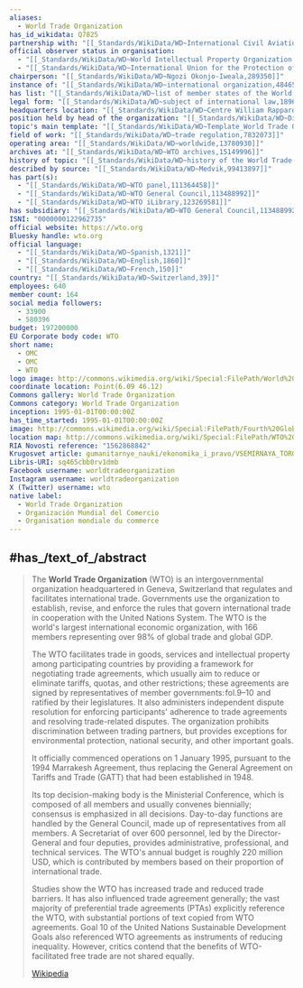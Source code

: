 ```yaml
---
aliases:
  - World Trade Organization
has_id_wikidata: Q7825
partnership with: "[[_Standards/WikiData/WD~International Civil Aviation Organization,125761]]"
official observer status in organisation:
  - "[[_Standards/WikiData/WD~World Intellectual Property Organization,177773]]"
  - "[[_Standards/WikiData/WD~International Union for the Protection of New Varieties of Plants,690318]]"
chairperson: "[[_Standards/WikiData/WD~Ngozi Okonjo-Iweala,289350]]"
instance of: "[[_Standards/WikiData/WD~international organization,484652]]"
has list: "[[_Standards/WikiData/WD~list of member states of the World Trade Organization,1846521]]"
legal form: "[[_Standards/WikiData/WD~subject of international law,1896989]]"
headquarters location: "[[_Standards/WikiData/WD~Centre William Rappard,2944897]]"
position held by head of the organization: "[[_Standards/WikiData/WD~Director-General of the World Trade Organization,5280514]]"
topic's main template: "[[_Standards/WikiData/WD~Template_World Trade Organization,6270312]]"
field of work: "[[_Standards/WikiData/WD~trade regulation,7832073]]"
operating area: "[[_Standards/WikiData/WD~worldwide,13780930]]"
archives at: "[[_Standards/WikiData/WD~WTO archives,15149996]]"
history of topic: "[[_Standards/WikiData/WD~history of the World Trade Organization,30324124]]"
described by source: "[[_Standards/WikiData/WD~Medvik,99413897]]"
has part(s):
  - "[[_Standards/WikiData/WD~WTO panel,111364458]]"
  - "[[_Standards/WikiData/WD~WTO General Council,113488992]]"
  - "[[_Standards/WikiData/WD~WTO iLibrary,123269581]]"
has subsidiary: "[[_Standards/WikiData/WD~WTO General Council,113488992]]"
ISNI: "0000000122962735"
official website: https://wto.org
Bluesky handle: wto.org
official language:
  - "[[_Standards/WikiData/WD~Spanish,1321]]"
  - "[[_Standards/WikiData/WD~English,1860]]"
  - "[[_Standards/WikiData/WD~French,150]]"
country: "[[_Standards/WikiData/WD~Switzerland,39]]"
employees: 640
member count: 164
social media followers:
  - 33900
  - 580396
budget: 197200000
EU Corporate body code: WTO
short name:
  - OMC
  - OMC
  - WTO
logo image: http://commons.wikimedia.org/wiki/Special:FilePath/World%20Trade%20Organization%20%28logo%20and%20wordmark%29.svg
coordinate location: Point(6.09 46.12)
Commons gallery: World Trade Organization
Commons category: World Trade Organization
inception: 1995-01-01T00:00:00Z 
has_time_started: 1995-01-01T00:00:00Z 
image: http://commons.wikimedia.org/wiki/Special:FilePath/Fourth%20Global%20Review%20of%20Aid%20for%20Trade%201691%20%289237986689%29.jpg
location map: http://commons.wikimedia.org/wiki/Special:FilePath/WTO%20members%20and%20observers.svg
RIA Novosti reference: "1562868842"
Krugosvet article: gumanitarnye_nauki/ekonomika_i_pravo/VSEMIRNAYA_TORGOVAYA_ORGANIZATSIYA_VTO.html
Libris-URI: sq465cbb0rv1dmb
Facebook username: worldtradeorganization
Instagram username: worldtradeorganization
X (Twitter) username: wto
native label:
  - World Trade Organization
  - Organización Mundial del Comercio
  - Organisation mondiale du commerce
---
```



## #has_/text_of_/abstract 

> The **World Trade Organization** (WTO) is an intergovernmental organization headquartered in Geneva, Switzerland that regulates and facilitates international trade. Governments use the organization to establish, revise, and enforce the rules that govern international trade in cooperation with the United Nations System.  The WTO is the world's largest international economic organization, with 166 members  representing over 98% of global trade and global GDP.
>
> The WTO facilitates trade in goods, services and intellectual property among participating countries by providing a framework for negotiating trade agreements, which usually aim to reduce or eliminate tariffs, quotas, and other restrictions; these agreements are signed by representatives of member governments: fol.9–10  and ratified by their legislatures. It also administers independent dispute resolution for enforcing participants' adherence to trade agreements and resolving trade-related disputes. The organization prohibits discrimination between trading partners, but provides exceptions for environmental protection, national security, and other important goals.
>
> It officially commenced operations on 1 January 1995, pursuant to the 1994 Marrakesh Agreement, thus replacing the General Agreement on Tariffs and Trade (GATT) that had been established in 1948.
>
> Its top decision-making body is the Ministerial Conference, which is composed of all members and usually convenes biennially; consensus is emphasized in all decisions. Day-to-day functions are handled by the General Council, made up of representatives from all members. A Secretariat of over 600 personnel, led by the Director-General and four deputies, provides administrative, professional, and technical services. The WTO's annual budget is roughly 220 million USD, which is contributed by members based on their proportion of international trade.
>
> Studies show the WTO has increased trade and reduced trade barriers. It has also influenced trade agreement generally; the vast majority of preferential trade agreements (PTAs) explicitly reference the WTO, with substantial portions of text copied from WTO agreements. Goal 10 of the United Nations Sustainable Development Goals also referenced WTO agreements as instruments of reducing inequality. However, critics contend that the benefits of WTO-facilitated free trade are not shared equally.
>
> [Wikipedia](https://en.wikipedia.org/wiki/World%20Trade%20Organization)




